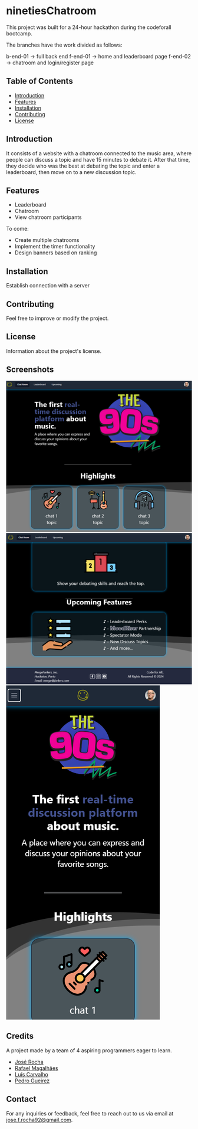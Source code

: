 # ninetiesChatroom

This project was built for a 24-hour hackathon during the codeforall bootcamp.

The branches have the work divided as follows:

b-end-01 -> full back end
f-end-01 -> home and leaderboard page
f-end-02 -> chatroom and login/register page


## Table of Contents
- [Introduction](#introduction)
- [Features](#features)
- [Installation](#installation)
- [Contributing](#contributing)
- [License](#license)

## Introduction

It consists of a website with a chatroom connected to the music area, where people can discuss a topic and have 15 minutes to debate it. After that time, they decide who was the best at debating the topic and enter a leaderboard, then move on to a new discussion topic.

## Features

   - Leaderboard
   - Chatroom
   - View chatroom participants

To come:

   - Create multiple chatrooms
   - Implement the timer functionality
   - Design banners based on ranking

## Installation

Establish connection with a server

## Contributing

Feel free to improve or modify the project.

## License

Information about the project's license.

## Screenshots

![Screenshot 1](tumb1.PNG)
![Screenshot 2](tumb3.PNG)
![Screenshot 2](tumb2.PNG)

## Credits

A project made by a team of 4 aspiring programmers eager to learn.

- [José Rocha](https://github.com/ShootiePT)
- [Rafael Magalhães](https://github.com/RafaelMagalhaes92)
- [Luís Carvalho](https://github.com/LemanuelPC)
- [Pedro Gueirez](https://github.com/PedroGueirez)

## Contact

For any inquiries or feedback, feel free to reach out to us via email at [jose.f.rocha92@gmail.com](mailto:jose.f.rocha92@gmail.com).

